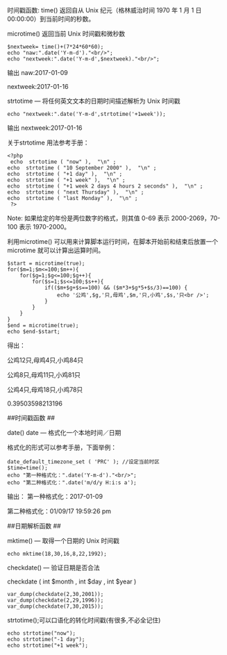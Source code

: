 时间戳函数:
time() 返回自从 Unix 纪元（格林威治时间 1970 年 1 月 1 日 00:00:00）到当前时间的秒数。

microtime() 返回当前 Unix 时间戳和微秒数

	$nextweek= time()+(7*24*60*60);
	echo "naw:".date('Y-m-d')."<br/>";
	echo "nextweek:".date('Y-m-d',$nextweek)."<br/>";

输出 naw:2017-01-09

nextweek:2017-01-16

strtotime — 将任何英文文本的日期时间描述解析为 Unix 时间戳 

    echo "nextweek:".date('Y-m-d',strtotime('+1week'));

输出 nextweek:2017-01-16



关于strtotime 用法参考手册：


    <?php
     echo  strtotime ( "now" ),  "\n" ;
    echo  strtotime ( "10 September 2000" ),  "\n" ;
    echo  strtotime ( "+1 day" ),  "\n" ;
    echo  strtotime ( "+1 week" ),  "\n" ;
    echo  strtotime ( "+1 week 2 days 4 hours 2 seconds" ),  "\n" ;
    echo  strtotime ( "next Thursday" ),  "\n" ;
    echo  strtotime ( "last Monday" ),  "\n" ;
     ?>


Note: 如果给定的年份是两位数字的格式，则其值 0-69 表示 2000-2069，70-100 表示 1970-2000。

利用microtime() 可以用来计算脚本运行时间，在脚本开始前和结束后放置一个microtime 就可以计算出运算时间。

	$start = microtime(true);
	for($m=1;$m<=100;$m++){
		for($g=1;$g<=100;$g++){
			for($s=1;$s<=100;$s++){
				if(($m+$g+$s==100) && ($m*3+$g*5+$s/3)==100) {
					echo '公鸡',$g,'只,母鸡',$m,'只,小鸡',$s,'只<br />';
				}
			}
		}
	}
	$end = microtime(true);
	echo $end-$start;

得出：

公鸡12只,母鸡4只,小鸡84只

公鸡8只,母鸡11只,小鸡81只

公鸡4只,母鸡18只,小鸡78只

0.39503598213196

##时间戳函数 ##

date() date — 格式化一个本地时间／日期 

格式化的形式可以参考手册，下面举例：

	date_default_timezone_set ( 'PRC' ); //设定当前时区
	$time=time();
	echo "第一种格式化：".date('Y-m-d')."<br/>";
	echo "第二种格式化：".date('m/d/y H:i:s a');
输出：
第一种格式化：2017-01-09

第二种格式化：01/09/17 19:59:26 pm

##日期解析函数 ##

mktime() — 取得一个日期的 Unix 时间戳

    echo mktime(18,30,16,8,22,1992);

checkdate() — 验证日期是否合法

checkdate  ( int $month  , int $day  , int $year  )


    var_dump(checkdate(2,30,2001));
    var_dump(checkdate(2,29,1996));
    var_dump(checkdate(7,30,2015));



strtotime();可以口语化的转化时间戳(有很多,不必全记住)

    echo strtotime("now");
    echo strtotime("-1 day");
    echo strtotime("+1 week");




    

